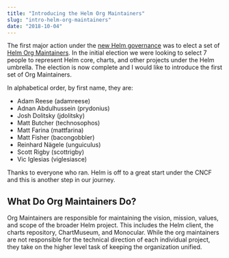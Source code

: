 ```yaml
---
title: "Introducing the Helm Org Maintainers"
slug: "intro-helm-org-maintainers"
date: "2018-10-04"
---
```


The first major action under the [new Helm governance](https://www.helm.sh/blog/new-gov-and-elections/index.html) was to elect a set of [Helm Org Maintainers](https://github.com/helm/community/blob/52161625acabf4187ae052f4e5fdd36daea91684/governance/governance.md#helm-org-maintainers). In the initial election we were looking to select 7 people to represent Helm core, charts, and other projects under the Helm umbrella. The election is now complete and I would like to introduce the first set of Org Maintainers.  <!-- truncate -->

In alphabetical order, by first name, they are:

* Adam Reese (adamreese)
* Adnan Abdulhussein (prydonius)
* Josh Dolitsky (jdolitsky)
* Matt Butcher (technosophos)
* Matt Farina (mattfarina)
* Matt Fisher (bacongobbler)
* Reinhard Nägele (unguiculus)
* Scott Rigby (scottrigby)
* Vic Iglesias (viglesiasce)

Thanks to everyone who ran. Helm is off to a great start under the CNCF and this is another step in our journey.

## What Do Org Maintainers Do?

Org Maintainers are responsible for maintaining the vision, mission, values, and scope of the broader Helm project. This includes the Helm client, the charts repository, ChartMuseum, and Monocular. While the org maintainers are not responsible for the technical direction of each individual project, they take on the higher level task of keeping the organization unified.

